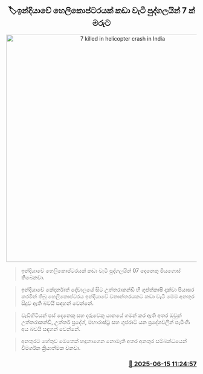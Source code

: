 <p align='center'><b><h2 align='center' title='7 killed in helicopter crash in India'>🏷ඉන්දියාවේ හෙලිකොප්ටරයක් කඩා වැටී පුද්ගලයින් 7 ක් මරුට</h2></b></p>
<p align='center'><img src='https://helakuru.sgp1.cdn.digitaloceanspaces.com/esana/images/lib/india-helecopter-crach.jpg' width='600' alt='7 killed in helicopter crash in India'></p>

> ඉන්දියාවේ හෙලිකොප්ටරයක් කඩා වැටී පුද්ගලයින් 07 දෙනෙකු මියගොස් තිබෙනවා.

> ඉන්දියාවේ කේදර්නාත් දේවාලයේ සිට උත්තරාකන්ඩි හී ගුප්ත්කාෂි දක්වා පියාසර කරමින් තිබූ හෙලිකොප්ටරය ඉන්දියාවේ වනාන්තරයකට කඩා වැටී මෙම අනතුර සිදුව ඇති බවයි සඳහන් වෙන්නේ.

> වැඩිහිටියන් පස් දෙනෙකු සහ දරුවෙකු යානයේ ගමන් කර ඇති අතර ඔවුන් උත්තරාකන්ඩි, උත්තර් ප්‍රදේශ්, මහාරාෂ්ට්‍ර සහ ගුජරාට් යන ප්‍රදේශවලින් පැමිණි අය බවයි සඳහන් වෙන්නේ.

> අනතුරට හේතුව මෙතෙක් හඳු‍නාගෙන නොමැති අතර අනතුර සම්බන්ධයෙන් විමර්ශන ක්‍රියාත්මක වනවා.



<h3 align='right'><a href='https://www.helakuru.lk/esana/p/111016/'>📅 2025-06-15 11:24:57</a></h3>
